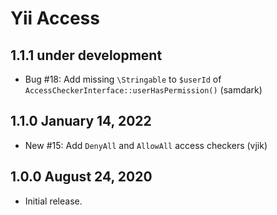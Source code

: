 # Yii Access

## 1.1.1 under development

- Bug #18: Add missing `\Stringable` to `$userId` of `AccessCheckerInterface::userHasPermission()` (samdark)

## 1.1.0 January 14, 2022

- New #15: Add `DenyAll` and `AllowAll` access checkers (vjik)

## 1.0.0 August 24, 2020

- Initial release.
